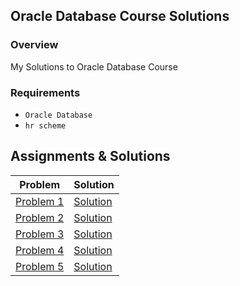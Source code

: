 ## Oracle Database Course Solutions

### Overview
My Solutions to Oracle Database Course

### Requirements

- `Oracle Database`
- `hr scheme` 

## Assignments & Solutions

| Problem                            | Solution                                 |
|------------------------------------|------------------------------------------|
| [Problem 1](Problem%231/README.md) | [Solution](Problem%231/Solution%231.sql) |
| [Problem 2](Problem%232/README.md) | [Solution](Problem%232/Solution%232.sql) |
| [Problem 3](Problem%233/README.md) | [Solution](Problem%232/Solution%233.sql) |
| [Problem 4](Problem%234/README.md) | [Solution](Problem%232/Solution%234.sql) |
| [Problem 5](Problem%235/README.md) | [Solution](Problem%232/Solution%235.sql) |
